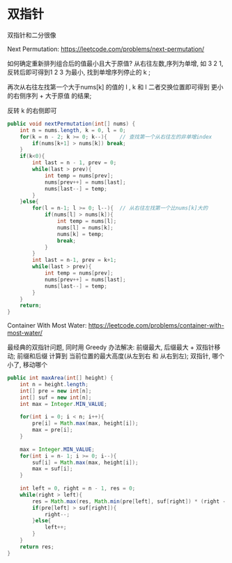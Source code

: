 # 双指针

双指针和二分很像

Next Permutation: https://leetcode.com/problems/next-permutation/

如何确定重新排列组合后的值最小且大于原值? 从右往左数,序列为单增, 如 3 2 1, 反转后即可得到1 2 3 为最小, 找到单增序列停止的 k ;

再次从右往左找第一个大于nums[k] 的值的 l , k 和 l 二者交换位置即可得到 更小的右侧序列 + 大于原值 的结果; 

反转 k 的右侧即可

```java
public void nextPermutation(int[] nums) {
    int n = nums.length, k = 0, l = 0;
    for(k = n - 2; k >= 0; k--){    // 查找第一个从右往左的非单增index
        if(nums[k+1] > nums[k]) break;
    }
    if(k<0){
        int last = n - 1, prev = 0;
        while(last > prev){
            int temp = nums[prev];
            nums[prev++] = nums[last];
            nums[last--] = temp;
        }
    }else{
        for(l = n-1; l >= 0; l--){  // 从右往左找第一个比nums[k]大的
            if(nums[l] > nums[k]){
                int temp = nums[l];
                nums[l] = nums[k];
                nums[k] = temp;
                break;
            }
        }
        int last = n-1, prev = k+1;
        while(last > prev){
            int temp = nums[prev];
            nums[prev++] = nums[last];
            nums[last--] = temp;
        }
    }
    return;
}
```

Container With Most Water: https://leetcode.com/problems/container-with-most-water/

最经典的双指针问题, 同时用 Greedy 办法解决: 前缀最大, 后缀最大 + 双指针移动; 前缀和后缀 计算到 当前位置的最大高度(从左到右 和 从右到左); 双指针, 哪个小了, 移动哪个

```java
public int maxArea(int[] height) {
    int n = height.length;
    int[] pre = new int[n];
    int[] suf = new int[n];
    int max = Integer.MIN_VALUE;
    
    for(int i = 0; i < n; i++){
        pre[i] = Math.max(max, height[i]);
        max = pre[i];
    }
    
    max = Integer.MIN_VALUE;
    for(int i = n- 1; i >= 0; i--){
        suf[i] = Math.max(max, height[i]);
        max = suf[i];
    }
    
    int left = 0, right = n - 1, res = 0;
    while(right > left){
        res = Math.max(res, Math.min(pre[left], suf[right]) * (right - left));
        if(pre[left] > suf[right]){
            right--;
        }else{
            left++;
        }
    }
    return res;
}
```